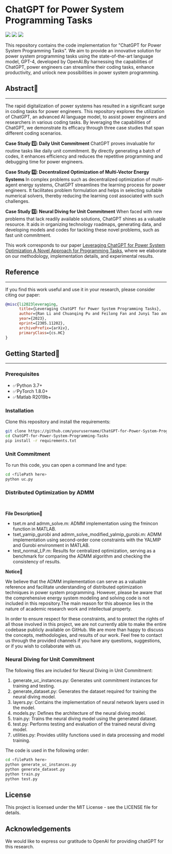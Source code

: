 # ChatGPT for Power System Programming Tasks

![](https://img.shields.io/badge/license-MIT-brightgreen)
![](https://img.shields.io/badge/envs-maltab-orange)
![](https://img.shields.io/badge/envs-python-blue)

This repository contains the code implementation for "ChatGPT for Power System Programming Tasks". We aim to provide an innovative solution for power system programming tasks using the state-of-the-art language model, GPT-4, developed by OpenAI.By harnessing the capabilities of ChatGPT, power engineers can streamline their coding tasks, enhance productivity, and unlock new possibilities in power system programming.

## Abstract📰
---
The rapid digitalization of power systems has resulted in a significant surge in coding tasks for power engineers. This repository explores the utilization of ChatGPT, an advanced AI language model, to assist power engineers and researchers in various coding tasks. By leveraging the capabilities of ChatGPT, we demonstrate its efficacy through three case studies that span different coding scenarios.

**Case Study 1️⃣: Daily Unit Commitment**
ChatGPT proves invaluable for routine tasks like daily unit commitment. By directly generating a batch of codes, it enhances efficiency and reduces the repetitive programming and debugging time for power engineers. 

**Case Study 2️⃣: Decentralized Optimization of Multi-Vector Energy Systems**
In complex problems such as decentralized optimization of multi-agent energy systems, ChatGPT streamlines the learning process for power engineers. It facilitates problem formulation and helps in selecting suitable numerical solvers, thereby reducing the learning cost associated with such challenges.

**Case Study 3️⃣: Neural Diving for Unit Commitment**
When faced with new problems that lack readily available solutions, ChatGPT shines as a valuable resource. It aids in organizing technology roadmaps, generating data, and developing models and codes for tackling these novel problems, such as fast unit commitment.

This work corresponds to our paper [Leveraging ChatGPT for Power System Optimization A Novel Approach for Programming Tasks](https://arxiv.org/abs/2305.11202), where we elaborate on our methodology, implementation details, and experimental results.

## Reference
---
If you find this work useful and use it in your research, please consider citing our paper:

```bibtex
@misc{li2023leveraging,
      title={Leveraging ChatGPT for Power System Programming Tasks}, 
      author={Ran Li and Chuanqing Pu and Feilong Fan and Junyi Tao and Yue Xiang},
      year={2023},
      eprint={2305.11202},
      archivePrefix={arXiv},
      primaryClass={cs.HC}
}
```

## Getting Started💾
---
### Prerequisites
- ✅Python 3.7+ <br>
- ✅PyTorch 1.8.0+ <br>
- ✅Matlab R2019b+ <br>


### Installation

Clone this repository and install the requirements:
```bash
git clone https://github.com/yourusername/ChatGPT-for-Power-System-Programming-Tasks.git
cd ChatGPT-for-Power-System-Programming-Tasks
pip install -r requirements.txt
```

### Unit Commitment
To run this code, you can open a command line and type:
```bash
cd <filePath here>
python uc.py
```
### Distributed Optimization by ADMM
<br>

**File Description📝**
- tset.m and admm_solve.m: ADMM implementation using the fmincon function in MATLAB.
- tset_yamip_gurobi and admm_solve_modified_yalmip_gurobi.m: ADMM implementation using second-order cone constraints with the YALMIP and Gurobi environment in MATLAB.
- test_normal_LP.m: Results for centralized optimization, serving as a benchmark for comparing the ADMM algorithm and checking the consistency of results.

**Notice📌**

We believe that the ADMM implementation can serve as a valuable reference and facilitate understanding of distributed optimization techniques in power system programming. However, please be aware that the comprehensive energy system modeling and solving code is not included in this repository.The main reason for this absence lies in the nature of academic research work and intellectual property.

In order to ensure respect for these constraints, and to protect the rights of all those involved in this project, we are not currently able to make the entire codebase publicly available on GitHub. We are more than happy to discuss the concepts, methodologies, and results of our work. Feel free to contact us through the provided channels if you have any questions, suggestions, or if you wish to collaborate with us.

### Neural Diving for Unit Commitment
The following files are included for Neural Diving in Unit Commitment:

1. generate_uc_instances.py: Generates unit commitment instances for training and testing.
2. generate_dataset.py: Generates the dataset required for training the neural diving model.
3. layers.py: Contains the implementation of neural network layers used in the model.
4. models.py: Defines the architecture of the neural diving model.
5. train.py: Trains the neural diving model using the generated dataset.
6. test.py: Performs testing and evaluation of the trained neural diving model.
7. utilities.py: Provides utility functions used in data processing and model training.

The code is used in the following order:
```bash
cd <filePath here>
python generate_uc_instances.py
python generate_dataset.py
python train.py
python test.py
```

## License
This project is licensed under the MIT License - see the LICENSE file for details.


## Acknowledgements
We would like to express our gratitude to OpenAI for providing chatGPT for this research.